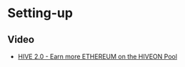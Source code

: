 # Setting-up

## Video
- <a href="https://www.youtube.com/watch?v=IHbpypI_0fM">HIVE 2.0 - Earn more ETHEREUM on the HIVEON Pool</a>

